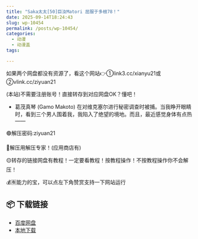```yaml
---
title: "Saka太太[50]巨汝Matori 屈服于多根78！"
date: 2025-09-14T18:24:43
slug: wp-10454
permalink: /posts/wp-10454/
categories:
  - 动漫
  - 动漫盖
tags:

---
```


如果两个网盘都没有资源了，看这个网站👉①link3.cc/xianyu21或②vlink.cc/ziyuan21

(本站)不需要注册账号！直接转存到对应网盘OK？懂吧！

*   葛茂真琴 (Gamo Makoto) 在对维克塞尔进行秘密调查时被捕。当我睁开眼睛时，看到三个男人围着我，我陷入了绝望的境地。而且，最近感觉身体有点热——

🟢解压密码:ziyuan21

🔵解压用解压专家！(应用商店有)

🟡转存的链接网盘有教程！一定要看教程！按教程操作！不按教程操作你不会解压！

💰🈶能力的宝，可以点左下角赞赏支持一下网站运行

## 📦 下载链接
- [百度网盘](https://blziyuan21.com/pay-download/10454?key=07baf2be73&down_id=0)
- [本地下载](https://blziyuan21.com/pay-download/10454?key=07baf2be73&down_id=1)

